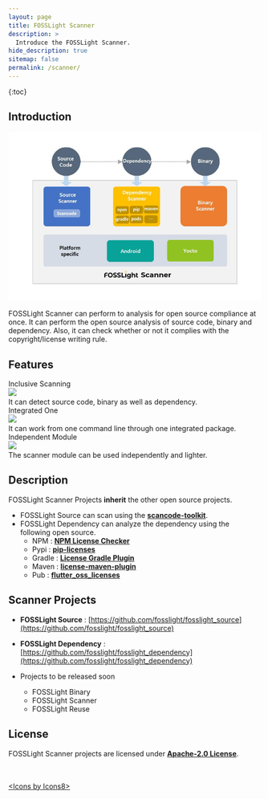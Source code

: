 ```yaml
---
layout: page
title: FOSSLight Scanner
description: >
  Introduce the FOSSLight Scanner.
hide_description: true
sitemap: false
permalink: /scanner/
---
```


{:toc}

## Introduction

![](../assets/img/fosslight_scanner.jpg)

FOSSLight Scanner can perform to analysis for open source compliance at once. It can perform the open source analysis of source code, binary and dependency. Also, it can check whether or not it complies with the copyright/license writing rule.

## Features

<div class="flex-container">
  <div class="flex-contents">
    <div>
      <div id="feature_title">
        Inclusive Scanning
      </div>
      <div id="feature_img">
        <img src="https://img.icons8.com/dotty/80/000000/check-all.png"/>
      </div>
      <div id="feature_content">
        It can detect source code, binary as well as dependency.
      </div>
    </div>
  </div>

  <div class="flex-contents">
    <div>
      <div id="feature_title">
        Integrated One
      </div>
      <div id="feature_img">
        <img src="https://img.icons8.com/wired/64/000000/workspace-one.png"/>
      </div>
      <div id="feature_content">
        It can work from one command line through one integrated package.
      </div>
    </div>
  </div>

  <div class="flex-contents">
    <div>
      <div id="feature_title">
        Independent Module
      </div>
      <div id="feature_img">
        <img src="https://img.icons8.com/dotty/80/000000/module.png"/>
      </div>
      <div id="feature_content">
        The scanner module can be used independently and lighter.
      </div>
    </div>
  </div>
</div>

## Description

FOSSLight Scanner Projects **inherit** the other open source projects.

- FOSSLight Source can scan using the **[scancode-toolkit](https://github.com/nexB/scancode-toolkit)**.
- FOSSLight Dependency can analyze the dependency using the following open source.
  - NPM : **[NPM License Checker](https://github.com/davglass/license-checker)**
  - Pypi : **[pip-licenses](https://github.com/raimon49/pip-licenses)**
  - Gradle : **[License Gradle Plugin](https://github.com/hierynomus/license-gradle-plugin)**
  - Maven : **[license-maven-plugin](https://github.com/mojohaus/license-maven-plugin)**
  - Pub : **[flutter_oss_licenses](https://github.com/espresso3389/flutter_oss_licenses)**

## Scanner Projects

- **FOSSLight Source** : [https://github.com/fosslight/fosslight_source](https://github.com/fosslight/fosslight_source)
- **FOSSLight Dependency** : [https://github.com/fosslight/fosslight_dependency](https://github.com/fosslight/fosslight_dependency)

- Projects to be released soon
  - FOSSLight Binary
  - FOSSLight Scanner
  - FOSSLight Reuse

## License

FOSSLight Scanner projects are licensed under [**Apache-2.0 License**](https://opensource.org/licenses/Apache-2.0).

<br/>
<br/>
<div class="right"><a href="https://icons8.com/icon">&lt;Icons by Icons8&gt;</a></div>
